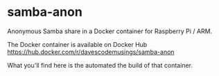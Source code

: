# samba-anon
Anonymous Samba share in a Docker container for Raspberry Pi / ARM.

The Docker container is available on Docker Hub https://hub.docker.com/r/davescodemusings/samba-anon

What you'll find here is the automated the build of that container.
